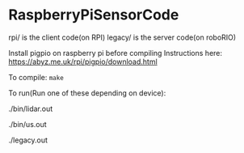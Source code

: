 # RaspberryPiSensorCode
rpi/ is the client code(on RPI)
legacy/ is the server code(on roboRIO)

Install pigpio on raspberry pi before compiling
Instructions here: https://abyz.me.uk/rpi/pigpio/download.html

To compile:
`make`

To run(Run one of these depending on device):

./bin/lidar.out

./bin/us.out

./legacy.out
